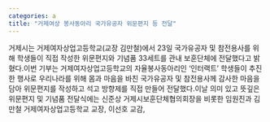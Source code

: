```yaml
---
categories: a
title: "거제여상 봉사동아리 국가유공자 위문편지 등 전달"
---
```

거제시는 거제여자상업고등학교(교장 김만철)에서 23일 국가유공자 및 참전용사를 위해 학생들이 직접 작성한 위문편지와 기념품 33세트를 관내 보훈단체에 전달했다고 밝혔다.이번 기부는 거제여자상업고등학교의 자율봉사동아리인 ‘인터랙트’ 학생들이 추진한 행사로 우리나라를 위해 몸과 마음을 바친 국가유공자 및 참전용사께 감사한 마음을 담아 위문편지를 작성하고 석고 방향제를 직접 만들어 전달했다.이날 의미 있고 뜻깊은 위문편지 및 기념품 전달식에는 신준상 거제시보훈단체협의회장을 비롯한 임원진과 김만철 거제여자상업고등학교 교장, 이선호 교감,